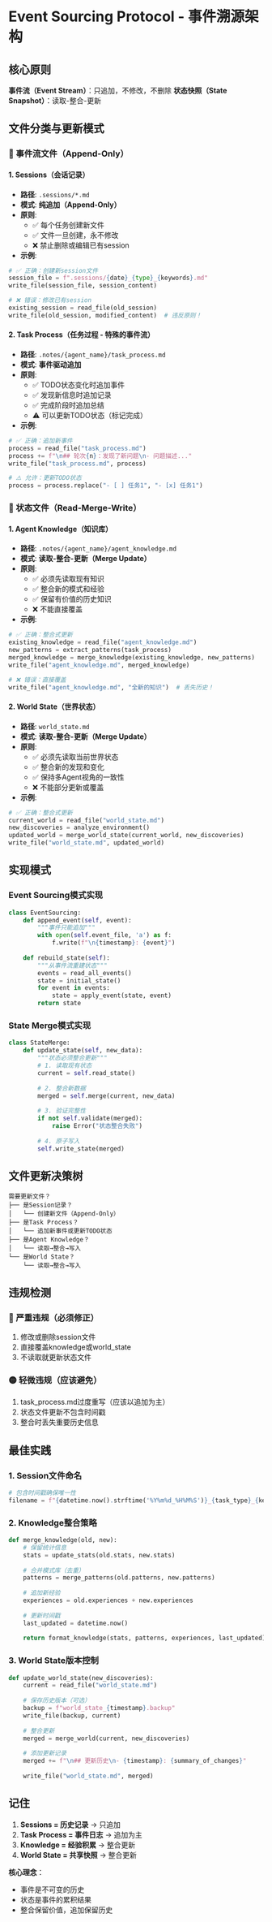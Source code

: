 # Event Sourcing Protocol - 事件溯源架构

## 核心原则

**事件流（Event Stream）**：只追加，不修改，不删除
**状态快照（State Snapshot）**：读取-整合-更新

## 文件分类与更新模式

### 📝 事件流文件（Append-Only）

#### 1. Sessions（会话记录）
- **路径**: `.sessions/*.md`
- **模式**: **纯追加（Append-Only）**
- **原则**: 
  - ✅ 每个任务创建新文件
  - ✅ 文件一旦创建，永不修改
  - ❌ 禁止删除或编辑已有session
- **示例**:
```python
# ✅ 正确：创建新session文件
session_file = f".sessions/{date}_{type}_{keywords}.md"
write_file(session_file, session_content)

# ❌ 错误：修改已有session
existing_session = read_file(old_session)
write_file(old_session, modified_content)  # 违反原则！
```

#### 2. Task Process（任务过程 - 特殊的事件流）
- **路径**: `.notes/{agent_name}/task_process.md`
- **模式**: **事件驱动追加**
- **原则**:
  - ✅ TODO状态变化时追加事件
  - ✅ 发现新信息时追加记录
  - ✅ 完成阶段时追加总结
  - ⚠️ 可以更新TODO状态（标记完成）
- **示例**:
```python
# ✅ 正确：追加新事件
process = read_file("task_process.md")
process += f"\n## 轮次{n}：发现了新问题\n- 问题描述..."
write_file("task_process.md", process)

# ⚠️ 允许：更新TODO状态
process = process.replace("- [ ] 任务1", "- [x] 任务1")
```

### 🔄 状态文件（Read-Merge-Write）

#### 1. Agent Knowledge（知识库）
- **路径**: `.notes/{agent_name}/agent_knowledge.md`
- **模式**: **读取-整合-更新（Merge Update）**
- **原则**:
  - ✅ 必须先读取现有知识
  - ✅ 整合新的模式和经验
  - ✅ 保留有价值的历史知识
  - ❌ 不能直接覆盖
- **示例**:
```python
# ✅ 正确：整合式更新
existing_knowledge = read_file("agent_knowledge.md")
new_patterns = extract_patterns(task_process)
merged_knowledge = merge_knowledge(existing_knowledge, new_patterns)
write_file("agent_knowledge.md", merged_knowledge)

# ❌ 错误：直接覆盖
write_file("agent_knowledge.md", "全新的知识")  # 丢失历史！
```

#### 2. World State（世界状态）
- **路径**: `world_state.md`
- **模式**: **读取-整合-更新（Merge Update）**
- **原则**:
  - ✅ 必须先读取当前世界状态
  - ✅ 整合新的发现和变化
  - ✅ 保持多Agent视角的一致性
  - ❌ 不能部分更新或覆盖
- **示例**:
```python
# ✅ 正确：整合式更新
current_world = read_file("world_state.md")
new_discoveries = analyze_environment()
updated_world = merge_world_state(current_world, new_discoveries)
write_file("world_state.md", updated_world)
```

## 实现模式

### Event Sourcing模式实现
```python
class EventSourcing:
    def append_event(self, event):
        """事件只能追加"""
        with open(self.event_file, 'a') as f:
            f.write(f"\n{timestamp}: {event}")
    
    def rebuild_state(self):
        """从事件流重建状态"""
        events = read_all_events()
        state = initial_state()
        for event in events:
            state = apply_event(state, event)
        return state
```

### State Merge模式实现
```python
class StateMerge:
    def update_state(self, new_data):
        """状态必须整合更新"""
        # 1. 读取现有状态
        current = self.read_state()
        
        # 2. 整合新数据
        merged = self.merge(current, new_data)
        
        # 3. 验证完整性
        if not self.validate(merged):
            raise Error("状态整合失败")
        
        # 4. 原子写入
        self.write_state(merged)
```

## 文件更新决策树

```
需要更新文件？
├── 是Session记录？
│   └── 创建新文件（Append-Only）
├── 是Task Process？
│   └── 追加新事件或更新TODO状态
├── 是Agent Knowledge？
│   └── 读取→整合→写入
└── 是World State？
    └── 读取→整合→写入
```

## 违规检测

### 🔴 严重违规（必须修正）
1. 修改或删除session文件
2. 直接覆盖knowledge或world_state
3. 不读取就更新状态文件

### 🟡 轻微违规（应该避免）
1. task_process.md过度重写（应该以追加为主）
2. 状态文件更新不包含时间戳
3. 整合时丢失重要历史信息

## 最佳实践

### 1. Session文件命名
```python
# 包含时间戳确保唯一性
filename = f"{datetime.now().strftime('%Y%m%d_%H%M%S')}_{task_type}_{keywords}.md"
```

### 2. Knowledge整合策略
```python
def merge_knowledge(old, new):
    # 保留统计信息
    stats = update_stats(old.stats, new.stats)
    
    # 合并模式库（去重）
    patterns = merge_patterns(old.patterns, new.patterns)
    
    # 追加新经验
    experiences = old.experiences + new.experiences
    
    # 更新时间戳
    last_updated = datetime.now()
    
    return format_knowledge(stats, patterns, experiences, last_updated)
```

### 3. World State版本控制
```python
def update_world_state(new_discoveries):
    current = read_file("world_state.md")
    
    # 保存历史版本（可选）
    backup = f"world_state_{timestamp}.backup"
    write_file(backup, current)
    
    # 整合更新
    merged = merge_world(current, new_discoveries)
    
    # 添加更新记录
    merged += f"\n## 更新历史\n- {timestamp}: {summary_of_changes}"
    
    write_file("world_state.md", merged)
```

## 记住

1. **Sessions = 历史记录** → 只追加
2. **Task Process = 事件日志** → 追加为主
3. **Knowledge = 经验积累** → 整合更新
4. **World State = 共享快照** → 整合更新

**核心理念**：
- 事件是不可变的历史
- 状态是事件的累积结果
- 整合保留价值，追加保留历史